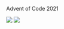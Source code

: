 Advent of Code 2021

![](https://img.shields.io/badge/stars%20⭐-24-yellow) ![](https://img.shields.io/badge/days%20completed-12-red)
